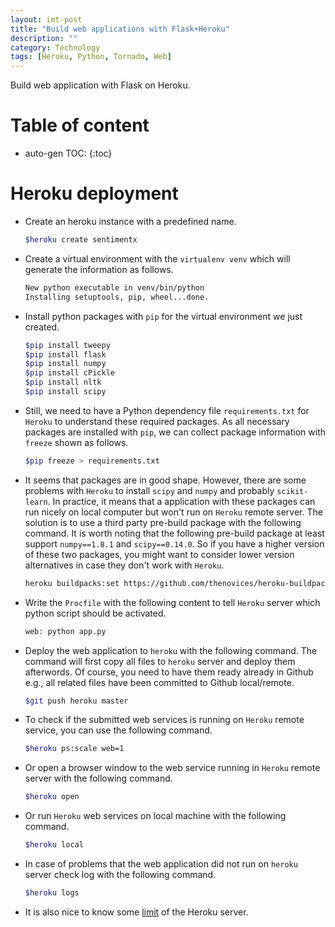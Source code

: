 ```yaml
---
layout: imt-post
title: "Build web applications with Flask+Heroku"
description: ""
category: Technology
tags: [Heroku, Python, Tornado, Web]
---
```


Build web application with Flask on Heroku. 

# Table of content
* auto-gen TOC:
{:toc}


# Heroku deployment


- Create an heroku instance with a predefined name.

  ```bash
  $heroku create sentimentx
  ```

- Create a virtual environment with the `virtualenv venv` which will generate the information as follows.

  ```bash
  New python executable in venv/bin/python
  Installing setuptools, pip, wheel...done.
  ```

- Install python packages with `pip` for the virtual environment we just created.

  ```bash
  $pip install tweepy
  $pip install flask
  $pip install numpy
  $pip install cPickle
  $pip install nltk
  $pip install scipy
  ```

- Still, we need to have a Python dependency file `requirements.txt` for `Heroku` to understand these required packages. As all necessary packages are installed with `pip`, we can collect package information with `freeze` shown as follows. 
 
  ```bash
  $pip freeze > requirements.txt
  ```

- It seems that packages are in good shape. However, there are some problems with `Heroku` to install `scipy` and `numpy` and probably `scikit-learn`. In practice, it means that a application with these packages can run nicely on local computer but won't run on `Heroku` remote server. The solution is to use a third party pre-build package with the following command. It is worth noting that the following pre-build package at least support `numpy==1.8.1` and `scipy==0.14.0`. So if you have a higher version of these two packages, you might want to consider lower version alternatives in case they don't work with `Heroku`.

  ```bash
  heroku buildpacks:set https://github.com/thenovices/heroku-buildpack-scipy
  ```

- Write the `Procfile` with the following content to tell `Heroku` server which python script should be activated.

  ```bash
  web: python app.py
  ```


- Deploy the web application to `heroku` with the following command. The command will first copy all files to `heroku` server and deploy them afterwords. Of course, you need to have them ready already in Github e.g., all related files have been committed to Github local/remote. 

  ```bash
  $git push heroku master
  ```


- To check if the submitted web services is running on `Heroku` remote service, you can use the following command.

  ```bash
  $heroku ps:scale web=1
  ```

- Or open a browser window to the web service running in `Heroku` remote server with the following command.

  ```bash
  $heroku open
  ```

- Or run `Heroku` web services on local machine with the following command.

  ```bash
  $heroku local
  ```

- In case of problems that the web application did not run on `heroku` server check log with the following command.

  ```bash  
  $heroku logs
  ```

- It is also nice to know some [limit](https://devcenter.heroku.com/articles/limits) of the Heroku server.

















